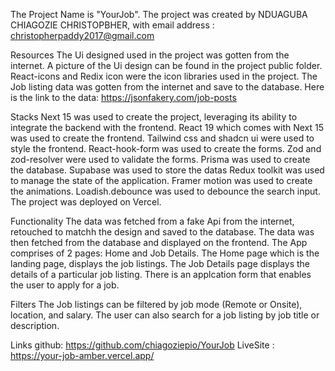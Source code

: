 The Project Name is "YourJob".
The project was created by NDUAGUBA CHIAGOZIE CHRISTOPBHER, with email address : christopherpaddy2017@gmail.com

Resources
The Ui designed used in the project was gotten from the internet.
A picture of the Ui design can be found in the project public folder.
React-icons and Redix icon were the icon libraries used in the project.
The Job listing data was gotten from the internet and save to the database.
Here is the link to the data: https://jsonfakery.com/job-posts

Stacks
Next 15 was used to create the project, leveraging its ability to integrate the backend with the frontend.
React 19 which comes with Next 15 was used to create the frontend.
Tailwind css and shadcn ui were used to style the frontend.
React-hook-form was used to create the forms.
Zod and zod-resolver were used to validate the forms.
Prisma was used to create the database.
Supabase was used to store the datas
Redux toolkit was used to manage the state of the application.
Framer motion was used to create the animations.
Loadish.debounce was used to debounce the search input.
The project was deployed on Vercel.

Functionality
The data was fetched from a fake Api from the internet, retouched to matchh the design and saved to the database.
The data was then fetched from the database and displayed on the frontend.
The App comprises of 2 pages: Home and Job Details.
The Home page which is the landing page, displays the job listings.
The Job Details page displays the details of a particular job listing.
There is an applcation form that enables the user to apply for a job.

Filters
The Job listings can be filtered by job mode (Remote or Onsite), location, and salary.
The user can also search for a job listing by job title or description.

Links
github: https://github.com/chiagoziepio/YourJob
LiveSite : https://your-job-amber.vercel.app/
